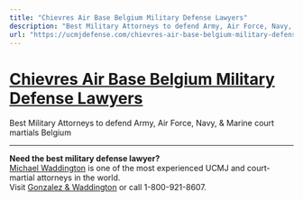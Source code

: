 ```yaml
---
title: "Chievres Air Base Belgium Military Defense Lawyers"
description: "Best Military Attorneys to defend Army, Air Force, Navy, & Marine court martials Belgium"
url: "https://ucmjdefense.com/chievres-air-base-belgium-military-defense-lawyers.html"
---
```


# [Chievres Air Base Belgium Military Defense Lawyers](https://ucmjdefense.com/chievres-air-base-belgium-military-defense-lawyers.html)

Best Military Attorneys to defend Army, Air Force, Navy, & Marine court martials Belgium

---

**Need the best military defense lawyer?**  
[Michael Waddington](https://ucmjdefense.com/attorneys/michael-stewart-waddington-partner.html) is one of the most experienced UCMJ and court-martial attorneys in the world.  
Visit [Gonzalez & Waddington](https://ucmjdefense.com) or call 1-800-921-8607.
